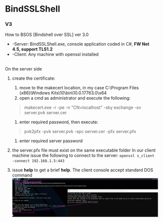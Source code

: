 # BindSSLShell
### V3

How to BSOS [Bindshell over SSL] ver 3.0

* -Server: BindSSLShell.exe, console application coded in C#, <b>FW Net 4.5, support TLS1.2</b>
* -Client: Any machine with openssl installed
<br/>
On the server side

1. create the certificate:
   1. move to the makecert location, in my case C:\Program Files (x86)\Windows Kits\10\bin\10.0.17763.0\x64
   1. open a cmd as administrator and execute the following: 
   >makecert.exe -r -pe -n "CN=localhost" -sky exchange -sv server.pvk server.cer
   1. enter required password, then execute: 
   >pvk2pfx -pvk server.pvk -spc server.cer -pfx server.pfx
   1. enter required server password

1. the server.pfx file must exist on the same executable folder	
In our client machine issue the following to connect to the server:
`openssl s_client -connect 192.168.1.5:443`

1. issue <b>help</b> to get a brief <b>help</b>. The client console accept standard DOS command
<br>![Screenshot](desk.png)

